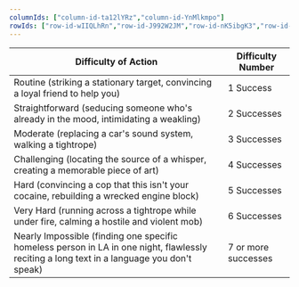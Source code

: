 ```yaml
---
columnIds: ["column-id-ta12lYRz","column-id-YnMlkmpo"]
rowIds: ["row-id-wIIQLhRn","row-id-J992W2JM","row-id-nK5ibgK3","row-id-QJnnVlLU","row-id-KiZBRMJ0","row-id-gn4euVI3","row-id-KDS1KpqC","row-id-rNvJuHBU"]
---
```


| Difficulty of Action                                                                                                                       | Difficulty Number   |
| ------------------------------------------------------------------------------------------------------------------------------------------ | ------------------- |
| Routine (striking a stationary target, convincing a loyal friend to help you)                                                              | 1 Success           |
| Straightforward (seducing someone who's already in the mood, intimidating a weakling)                                                      | 2 Successes         |
| Moderate (replacing a car's sound system, walking a tightrope)                                                                             | 3 Successes         |
| Challenging (locating the source of a whisper, creating a memorable piece of art)                                                          | 4 Successes         |
| Hard (convincing a cop that this isn't your cocaine, rebuilding a wrecked engine block)                                                    | 5 Successes         |
| Very Hard (running across a tightrope while under fire, calming a hostile and violent mob)                                                 | 6 Successes         |
| Nearly Impossible (finding one specific homeless person in LA in one night, flawlessly reciting a long text in a language you don't speak) | 7 or more successes |